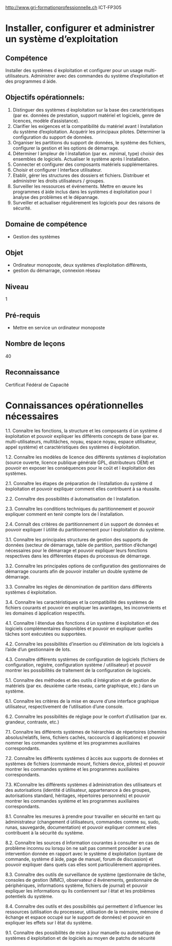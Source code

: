 http://www.gri-formationprofessionnelle.ch
ICT-FP305

# Installer, configurer et administrer un système d’exploitation
## Compétence
Installer des systèmes d ́exploitation et configurer pour un usage multi-utilisateurs. Administrer avec des commandes du système d’exploitation et des programmes d ́aide.
## Objectifs opérationnels:
1. Distinguer des systèmes d ́exploitation sur la base des caractéristiques  (par ex. données de prestation, support matériel 
et logiciels, genre de licences, modèle d’assistance).
2. Clarifier les exigences et la compatibilité du matériel avant l ́installation du système d’exploitation. Acquérir les principaux 
pilotes. Déterminer la configuration du support de données.
3. Organiser les partitions du support de données, le système des fichiers, configurer la gestion et les options de démarrage.
4. Déterminer l ́ampleur de l ́installation (par ex. minimal, type) choisir des ensembles de logiciels. Actualiser le système après l ́installation.
5. Connecter et configurer des composants matériels supplémentaires.
6. Choisir et configurer l ́interface utilisateur.
7. Etablir, gérer les structures des dossiers et fichiers. Distribuer et administrer les droits utilisateurs / groupes.
8. Surveiller les ressources et événements. Mettre en œuvre les programmes d ́aide inclus dans les systèmes d ́exploitation pour l ́analyse des problèmes et le dépannage.
9. Surveiller et actualiser régulièrement les logiciels pour des raisons de sécurité.

## Domaine de compétence
* Gestion des systèmes
## Objet
* Ordinateur monoposte, deux systèmes d’exploitation différents, 
* gestion du démarrage, connexion réseau 
## Niveau
1
## Pré-requis
* Mettre en service un ordinateur monoposte
## Nombre de leçons
40
## Reconnaissance 
Certificat Fédéral de Capacité 

# Connaissances opérationnelles nécessaires
1.1. Connaître les fonctions, la structure et les composants d ́un système d ́exploitation et pouvoir expliquer les différents concepts de base (par ex. multi-utilisateurs, multitâches, noyau, espace noyau, espace utilisateur, appel système) et caractéristiques des systèmes d ́exploitation.

1.2. Connaître les modèles de licence des différents systèmes d ́exploitation (source ouverte, licence publique générale GPL, distributeurs OEM) et pouvoir en exposer les conséquences pour le coût et l ́exploitation des systèmes.


2.1. Connaître les étapes de préparation de l ́installation du système d ́exploitation et pouvoir expliquer comment elles contribuent à sa réussite.

2.2. Connaître des possibilités d ́automatisation de l ́installation.

2.3. Connaître les conditions techniques du partitionnement et pouvoir expliquer comment en tenir compte lors de l ́installation.

2.4. Connaît des critères de partitionnement d ́un support de données et pouvoir expliquer l ́utilité du partitionnement pour l ́exploitation du système.


3.1. Connaître les principales structures de gestion des supports de données (secteur de démarrage, table de partition, partition 
d’échange) nécessaires pour le démarrage et pouvoir expliquer leurs fonctions respectives dans les différentes étapes du processus de démarrage.

3.2. Connaître les principales options de configuration des gestionnaires de démarrage courants afin de pouvoir installer un double système de démarrage.

3.3. Connaître les règles de dénomination de partition dans différents systèmes d ́exploitation.

3.4. Connaître les caractéristiques et la compatibilité des systèmes de fichiers courants et pouvoir en expliquer les avantages, les inconvénients et les domaines d ́application respectifs.


4.1. Connaître l ́étendue des fonctions d ́un système d ́exploitation et des logiciels complémentaires disponibles et pouvoir en expliquer quelles tâches sont exécutées ou supportées.

4.2. Connaître les possibilités d’insertion ou d’élimination de lots logiciels à l’aide d’un gestionnaire de lots.

4.3. Connaître différents systèmes de configuration de logiciels (fichiers de configuration, registre, configuration système / utilisateur) et pouvoir montrer  les possibilités de traitement de la configuration de logiciels.


5.1. Connaître des méthodes et des outils d ́intégration et de gestion de matériels (par ex. deuxième carte réseau, carte graphique, etc.) dans un système.


6.1. Connaître les critères de la mise en œuvre d’une interface graphique utilisateur, respectivement de l’utilisation d’une console.

6.2. Connaître les possibilités de réglage pour le confort d’utilisation (par ex. grandeur, contraste, etc.)


7.1. Connaître les différents systèmes de hiérarchies de répertoires (chemins absolus/relatifs, liens, fichiers cachés, raccourcis d ́applications) et pouvoir nommer les commandes système et les programmes auxiliaires correspondants.

7.2. Connaître les différents systèmes d ́accès aux supports de données et systèmes de fichiers (commande mount, fichiers device, pilotes) et pouvoir montrer les commandes système et les programmes auxiliaires correspondants.

7.3. KConnaître les différents systèmes d ́administration des utilisateurs et des autorisations (identité d ́utilisateur, appartenance à des groupes, autorisations standard, héritages, répertoires personnels) et pouvoir montrer les commandes système et les programmes auxiliaires correspondants.


8.1. Connaître les mesures à prendre pour travailler en sécurité en tant qu ́administrateur (changement d ́utilisateurs, commandes comme su, sudo, runas, sauvegarde, documentation) et pouvoir expliquer comment elles contribuent à la sécurité du système.

8.2. Connaître les sources d ́information courantes à consulter en cas de problème inconnu ou lorsqu ́on ne sait pas comment procéder à une intervention donnée en rapport avec le système d ́exploitation (syntaxe de commande, système d ́aide, page de manuel, forum de discussion) et pouvoir expliquer dans quels cas elles sont particulièrement appropriées.

8.3. Connaître des outils de surveillance de système (gestionnaire de tâche, consoles de gestion (MMC), observateur d ́événements, gestionnaire de périphériques, informations système, fichiers de journal) et pouvoir expliquer les informations qu ́ils contiennent sur l ́état et les problèmes potentiels du système.

8.4. Connaître des outils et des possibilités qui permettent d ́influencer les ressources (utilisation du processeur, utilisation de la mémoire, mémoire d ́échange et espace occupé sur le support de données) et pouvoir en expliquer les effets sur l ́état du système.


9.1. Connaître des possibilités de mise à jour manuelle ou automatique de systèmes d ́exploitation et de logiciels au moyen de patchs de sécurité
